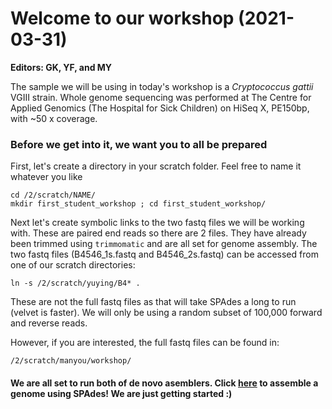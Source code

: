 
# Welcome to our workshop (2021-03-31)
**Editors: GK, YF, and MY** 

The sample we will be using in today's workshop is a _Cryptococcus gattii_ VGIII strain. Whole genome sequencing was performed at The Centre for Applied Genomics (The Hospital for Sick Children) on HiSeq X, PE150bp, with ~50 x coverage.

### Before we get into it, we want you to all be prepared

First, let's create a directory in your scratch folder. Feel free to name it whatever you like
```
cd /2/scratch/NAME/
mkdir first_student_workshop ; cd first_student_workshop/
```
Next let's create symbolic links to the two fastq files we will be working with. These are paired end reads so there are 2 files.
They have already been trimmed using ```trimmomatic``` and are all set for genome assembly.
The two fastq files (B4546_1s.fastq and B4546_2s.fastq) can be accessed from one of our scratch directories: 
```
ln -s /2/scratch/yuying/B4* .
```
These are not the full fastq files as that will take SPAdes a long to run (velvet is faster). We will only be using a random subset of 100,000 forward and reverse reads.

However, if you are interested, the full fastq files can be found in:
```
/2/scratch/manyou/workshop/
```

#### We are all set to run both of de novo asemblers. Click [here](https://github.com/GregK10/722Workshop_Velvet.SPAdes_YY.MY.GK/blob/main/2_SPAdes.md) to assemble a genome using SPAdes! We are just getting started :)

